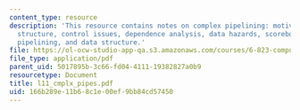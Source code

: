 ```yaml
---
content_type: resource
description: 'This resource contains notes on complex pipelining: motivation, pipeline
  structure, control issues, dependence analysis, data hazards, scoreboard, complex
  pipelining, and data structure.'
file: https://ol-ocw-studio-app-qa.s3.amazonaws.com/courses/6-823-computer-system-architecture-fall-2005/166b289e11b68c1e00ef9bb84cd57450_l11_cmplx_pipes.pdf
file_type: application/pdf
parent_uid: 5017895b-3c66-fd04-4111-19382827a0b9
resourcetype: Document
title: l11_cmplx_pipes.pdf
uid: 166b289e-11b6-8c1e-00ef-9bb84cd57450
---
```

